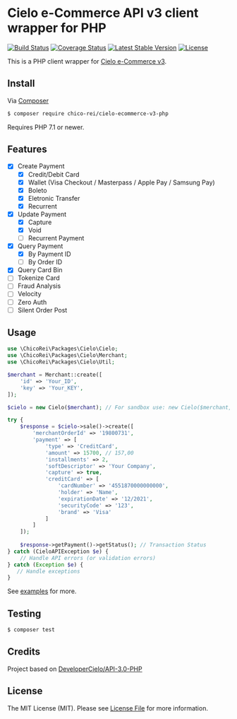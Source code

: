 # Cielo e-Commerce API v3 client wrapper for PHP

[![Build Status](https://travis-ci.org/chico-rei/cielo-ecommerce-v3-php.svg)](https://travis-ci.org/chico-rei/cielo-ecommerce-v3-php) 
[![Coverage Status](https://coveralls.io/repos/github/chico-rei/cielo-ecommerce-v3-php/badge.svg?branch=master)](https://coveralls.io/github/chico-rei/cielo-ecommerce-v3-php?branch=master)
[![Latest Stable Version](https://poser.pugx.org/chico-rei/cielo-ecommerce-v3-php/v/stable)](https://packagist.org/packages/chico-rei/cielo-ecommerce-v3-php)
[![License](https://poser.pugx.org/chico-rei/cielo-ecommerce-v3-php/license)](https://packagist.org/packages/chico-rei/cielo-ecommerce-v3-php)

This is a PHP client wrapper for [Cielo e-Commerce v3](https://developercielo.github.io/manual/cielo-ecommerce).

## Install

Via [Composer](https://getcomposer.org/)

```bash
$ composer require chico-rei/cielo-ecommerce-v3-php
```

Requires PHP 7.1 or newer.

## Features

* [x] Create Payment
    * [x] Credit/Debit Card
    * [x] Wallet (Visa Checkout / Masterpass / Apple Pay / Samsung Pay)
    * [x] Boleto
    * [x] Eletronic Transfer
    * [x] Recurrent
* [x] Update Payment
    * [x] Capture
    * [x] Void
    * [ ] Recurrent Payment
* [x] Query Payment
    * [x] By Payment ID
    * [ ] By Order ID
* [x] Query Card Bin
* [ ] Tokenize Card
* [ ] Fraud Analysis
* [ ] Velocity
* [ ] Zero Auth
* [ ] Silent Order Post

## Usage

```php
use \ChicoRei\Packages\Cielo\Cielo;
use \ChicoRei\Packages\Cielo\Merchant;
use \ChicoRei\Packages\Cielo\Util;

$merchant = Merchant::create([
    'id' => 'Your_ID',
    'key' => 'Your_KEY',
]);

$cielo = new Cielo($merchant); // For sandbox use: new Cielo($merchant, true);

try {
    $response = $cielo->sale()->create([
        'merchantOrderId' => '19800731',
        'payment' => [
            'type' => 'CreditCard',
            'amount' => 15700, // 157,00
            'installments' => 2,
            'softDescriptor' => 'Your Company',
            'capture' => true,
            'creditCard' => [
                'cardNumber' => '4551870000000000',
                'holder' => 'Name',
                'expirationDate' => '12/2021',
                'securityCode' => '123',
                'brand' => 'Visa'
            ]
        ]
    ]);
    
    $response->getPayment()->getStatus(); // Transaction Status
} catch (CieloAPIException $e) {
    // Handle API errors (or validation errors)
} catch (Exception $e) {
   // Handle exceptions
}
```

See [examples](examples) for more.

## Testing

```bash
$ composer test
```

## Credits

Project based on [DeveloperCielo/API-3.0-PHP](https://github.com/DeveloperCielo/API-3.0-PHP)

## License

The MIT License (MIT). Please see [License File](LICENSE.md) for more information.